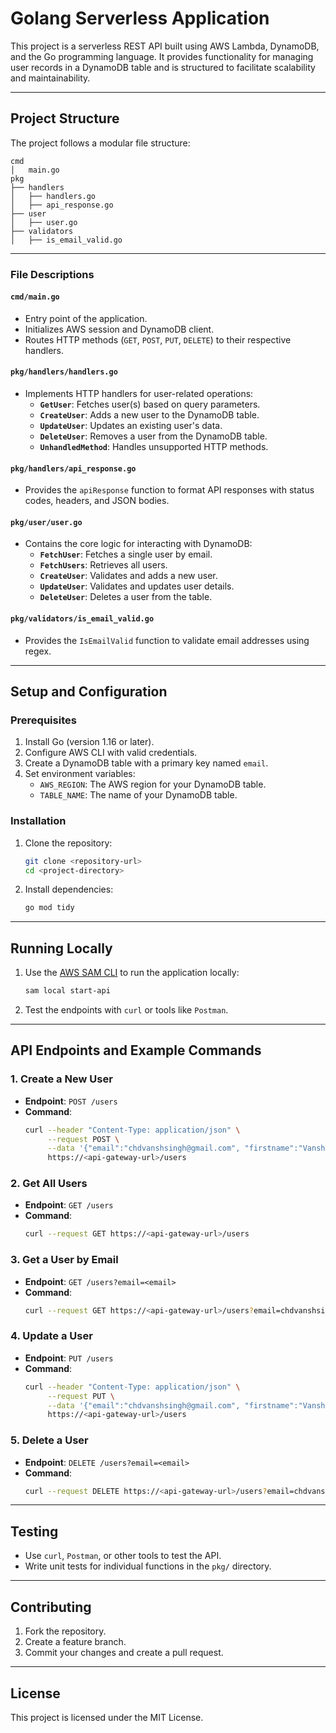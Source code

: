 # Golang Serverless Application

This project is a serverless REST API built using AWS Lambda, DynamoDB, and the Go programming language. It provides functionality for managing user records in a DynamoDB table and is structured to facilitate scalability and maintainability.

---

## **Project Structure**

The project follows a modular file structure:

```
cmd
│   main.go
pkg
├── handlers
│   ├── handlers.go
│   ├── api_response.go
├── user
│   ├── user.go
├── validators
│   ├── is_email_valid.go
```

---

### **File Descriptions**

#### **`cmd/main.go`**
- Entry point of the application.
- Initializes AWS session and DynamoDB client.
- Routes HTTP methods (`GET`, `POST`, `PUT`, `DELETE`) to their respective handlers.

#### **`pkg/handlers/handlers.go`**
- Implements HTTP handlers for user-related operations:
  - **`GetUser`**: Fetches user(s) based on query parameters.
  - **`CreateUser`**: Adds a new user to the DynamoDB table.
  - **`UpdateUser`**: Updates an existing user's data.
  - **`DeleteUser`**: Removes a user from the DynamoDB table.
  - **`UnhandledMethod`**: Handles unsupported HTTP methods.

#### **`pkg/handlers/api_response.go`**
- Provides the `apiResponse` function to format API responses with status codes, headers, and JSON bodies.

#### **`pkg/user/user.go`**
- Contains the core logic for interacting with DynamoDB:
  - **`FetchUser`**: Fetches a single user by email.
  - **`FetchUsers`**: Retrieves all users.
  - **`CreateUser`**: Validates and adds a new user.
  - **`UpdateUser`**: Validates and updates user details.
  - **`DeleteUser`**: Deletes a user from the table.

#### **`pkg/validators/is_email_valid.go`**
- Provides the `IsEmailValid` function to validate email addresses using regex.

---

## **Setup and Configuration**

### **Prerequisites**
1. Install Go (version 1.16 or later).
2. Configure AWS CLI with valid credentials.
3. Create a DynamoDB table with a primary key named `email`.
4. Set environment variables:
   - `AWS_REGION`: The AWS region for your DynamoDB table.
   - `TABLE_NAME`: The name of your DynamoDB table.

### **Installation**
1. Clone the repository:
   ```bash
   git clone <repository-url>
   cd <project-directory>
   ```
2. Install dependencies:
   ```bash
   go mod tidy
   ```

---

## **Running Locally**
1. Use the [AWS SAM CLI](https://aws.amazon.com/serverless/sam/) to run the application locally:
   ```bash
   sam local start-api
   ```
2. Test the endpoints with `curl` or tools like `Postman`.

---

## **API Endpoints and Example Commands**

### **1. Create a New User**
- **Endpoint**: `POST /users`
- **Command**:
  ```bash
  curl --header "Content-Type: application/json" \
       --request POST \
       --data '{"email":"chdvanshsingh@gmail.com", "firstname":"Vansh", "lastname":"Singh"}' \
       https://<api-gateway-url>/users
  ```

### **2. Get All Users**
- **Endpoint**: `GET /users`
- **Command**:
  ```bash
  curl --request GET https://<api-gateway-url>/users
  ```

### **3. Get a User by Email**
- **Endpoint**: `GET /users?email=<email>`
- **Command**:
  ```bash
  curl --request GET https://<api-gateway-url>/users?email=chdvanshsingh@gmail.com
  ```

### **4. Update a User**
- **Endpoint**: `PUT /users`
- **Command**:
  ```bash
  curl --header "Content-Type: application/json" \
       --request PUT \
       --data '{"email":"chdvanshsingh@gmail.com", "firstname":"VanshUpdated", "lastname":"SinghUpdated"}' \
       https://<api-gateway-url>/users
  ```

### **5. Delete a User**
- **Endpoint**: `DELETE /users?email=<email>`
- **Command**:
  ```bash
  curl --request DELETE https://<api-gateway-url>/users?email=chdvanshsingh@gmail.com
  ```

---

## **Testing**
- Use `curl`, `Postman`, or other tools to test the API.
- Write unit tests for individual functions in the `pkg/` directory.

---

## **Contributing**
1. Fork the repository.
2. Create a feature branch.
3. Commit your changes and create a pull request.

---

## **License**
This project is licensed under the MIT License.
